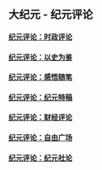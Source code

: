 ## 大纪元 - 纪元评论

#### [纪元评论：时政评论](indexes/nsc1025/README.md?01280330)
#### [纪元评论：以史为鉴](indexes/nsc1028/README.md?01280330)
#### [纪元评论：感悟随笔](indexes/nsc1035/README.md?01280330)
#### [纪元评论：纪元特稿](indexes/nsc424/README.md?01280330)
#### [纪元评论：财经评论](indexes/nsc1026/README.md?01280330)
#### [纪元评论：自由广场](indexes/nsc993/README.md?01280330)
#### [纪元评论：纪元社论](indexes/nsc422/README.md?01280330)
